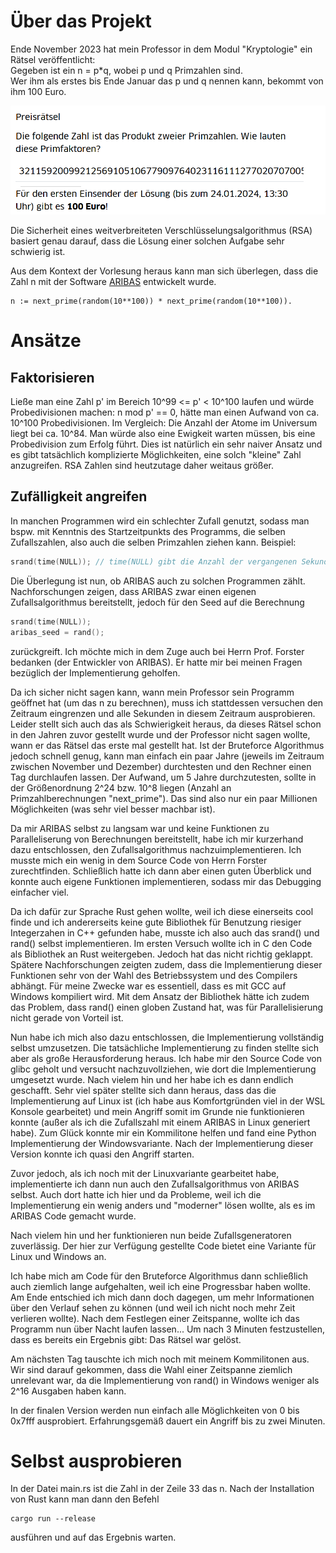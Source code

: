 # Über das Projekt
Ende November 2023 hat mein Professor in dem Modul "Kryptologie" ein Rätsel veröffentlicht:  
Gegeben ist ein n = p*q, wobei p und q Primzahlen sind.   
Wer ihm als erstes bis Ende Januar das p und q nennen kann, bekommt von ihm 100 Euro.

![img.png](img.png)

Die Sicherheit eines weitverbreiteten Verschlüsselungsalgorithmus (RSA) basiert genau darauf, dass die Lösung einer solchen Aufgabe sehr schwierig ist.

Aus dem Kontext der Vorlesung heraus kann man sich überlegen, dass die Zahl n mit der Software [ARIBAS](https://www.mathematik.uni-muenchen.de/~forster/sw/aribas.html) entwickelt wurde.
```
n := next_prime(random(10**100)) * next_prime(random(10**100)).
```


# Ansätze
## Faktorisieren
Ließe man eine Zahl p' im Bereich 10^99 <= p' < 10^100 laufen und würde Probedivisionen machen: n mod p' == 0, hätte man einen Aufwand von ca. 10^100 Probedivisionen. Im Vergleich: Die Anzahl der Atome im Universum liegt bei ca. 10^84.
Man würde also eine Ewigkeit warten müssen, bis eine Probedivision zum Erfolg führt.
Dies ist natürlich ein sehr naiver Ansatz und es gibt tatsächlich komplizierte Möglichkeiten, eine solch "kleine" Zahl anzugreifen. RSA Zahlen sind heutzutage daher weitaus größer.

## Zufälligkeit angreifen
In manchen Programmen wird ein schlechter Zufall genutzt, sodass man bspw. mit Kenntnis des Startzeitpunkts des Programms, die selben Zufallszahlen, also auch die selben Primzahlen ziehen kann.
Beispiel:
```c
srand(time(NULL)); // time(NULL) gibt die Anzahl der vergangenen Sekunden seit dem Jahr 1970 zurück.
```

Die Überlegung ist nun, ob ARIBAS auch zu solchen Programmen zählt.
Nachforschungen zeigen, dass ARIBAS zwar einen eigenen Zufallsalgorithmus bereitstellt, jedoch für den Seed auf die Berechnung
```c
srand(time(NULL));
aribas_seed = rand();
```
zurückgreift.
Ich möchte mich in dem Zuge auch bei Herrn Prof. Forster bedanken (der Entwickler von ARIBAS). Er hatte mir bei meinen Fragen bezüglich der Implementierung geholfen.

Da ich sicher nicht sagen kann, wann mein Professor sein Programm geöffnet hat (um das n zu berechnen), muss ich stattdessen versuchen den Zeitraum eingrenzen und alle Sekunden in diesem Zeitraum ausprobieren. Leider stellt sich auch das als Schwierigkeit heraus, da dieses Rätsel schon in den Jahren zuvor gestellt wurde und der Professor nicht sagen wollte, wann er das Rätsel das erste mal gestellt hat.
Ist der Bruteforce Algorithmus jedoch schnell genug, kann man einfach ein paar Jahre (jeweils im Zeitraum zwischen November und Dezember) durchtesten und den Rechner einen Tag durchlaufen lassen. Der Aufwand, um 5 Jahre durchzutesten, sollte in der Größenordnung 2^24 bzw. 10^8 liegen (Anzahl an Primzahlberechnungen "next_prime"). Das sind also nur ein paar Millionen Möglichkeiten (was sehr viel besser machbar ist).

Da mir ARIBAS selbst zu langsam war und keine Funktionen zu Paralleliserung von Berechnungen bereitstellt, habe ich mir kurzerhand dazu entschlossen, den Zufallsalgorithmus nachzuimplementieren.
Ich musste mich ein wenig in dem Source Code von Herrn Forster zurechtfinden. Schließlich hatte ich dann aber einen guten Überblick und konnte auch eigene Funktionen implementieren, sodass mir das Debugging einfacher viel. 

Da ich dafür zur Sprache Rust gehen wollte, weil ich diese einerseits cool finde und ich andererseits keine gute Bibliothek für Benutzung riesiger Integerzahen in C++ gefunden habe, musste ich also auch das srand() und rand() selbst implementieren.
Im ersten Versuch wollte ich in C den Code als Bibliothek an Rust weitergeben. Jedoch hat das nicht richtig geklappt.
Spätere Nachforschungen zeigten zudem, dass die Implementierung dieser Funktionen sehr von der Wahl des Betriebssystem und des Compilers abhängt. Für meine Zwecke war es essentiell, dass es mit GCC auf Windows kompiliert wird.
Mit dem Ansatz der Bibliothek hätte ich zudem das Problem, dass rand() einen globen Zustand hat, was für Parallelisierung nicht gerade von Vorteil ist.

Nun habe ich mich also dazu entschlossen, die Implementierung vollständig selbst umzusetzen. Die tatsächliche Implementierung zu finden stellte sich aber als große Herausforderung heraus. Ich habe mir den Source Code von glibc geholt und versucht nachzuvollziehen, wie dort die Implementierung umgesetzt wurde.
Nach vielem hin und her habe ich es dann endlich geschafft.
Sehr viel später stellte sich dann heraus, dass das die Implementierung auf Linux ist (ich habe aus Komfortgründen viel in der WSL Konsole gearbeitet) und mein Angriff somit im Grunde nie funktionieren konnte (außer als ich die Zufallszahl mit einem ARIBAS in Linux generiert habe).
Zum Glück konnte mir ein Kommilitone helfen und fand eine Python Implementierung der Windowsvariante.
Nach der Implementierung dieser Version konnte ich quasi den Angriff starten.

Zuvor jedoch, als ich noch mit der Linuxvariante gearbeitet habe, implementierte ich dann nun auch den Zufallsalgorithmus von ARIBAS selbst. Auch dort hatte ich hier und da Probleme, weil ich die Implementierung ein wenig anders und "moderner" lösen wollte, als es im ARIBAS Code gemacht wurde.

Nach vielem hin und her funktionieren nun beide Zufallsgeneratoren zuverlässig. Der hier zur Verfügung gestellte Code bietet eine Variante für Linux und Windows an.

Ich habe mich am Code für den Bruteforce Algorithmus dann schließlich auch ziemlich lange aufgehalten, weil ich eine Progressbar haben wollte. Am Ende entschied ich mich dann doch dagegen, um mehr Informationen über den Verlauf sehen zu können (und weil ich nicht noch mehr Zeit verlieren wollte).
Nach dem Festlegen einer Zeitspanne, wollte ich das Programm nun über Nacht laufen lassen... Um nach 3 Minuten festzustellen, dass es bereits ein Ergebnis gibt: Das Rätsel war gelöst.

Am nächsten Tag tauschte ich mich noch mit meinem Kommilitonen aus. Wir sind darauf gekommen, dass die Wahl einer Zeitspanne ziemlich unrelevant war, da die Implementierung von rand() in Windows weniger als 2^16 Ausgaben haben kann.

In der finalen Version werden nun einfach alle Möglichkeiten von 0 bis 0x7fff ausprobiert. Erfahrungsgemäß dauert ein Angriff bis zu zwei Minuten.

# Selbst ausprobieren
In der Datei main.rs ist die Zahl in der Zeile 33 das n.
Nach der Installation von Rust kann man dann den Befehl
```shell
cargo run --release
```
ausführen und auf das Ergebnis warten.